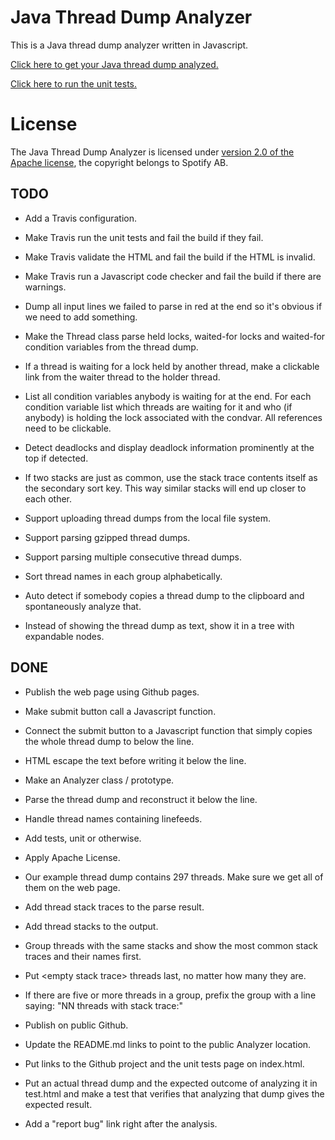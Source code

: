 <!--- -*-markdown-*- -->

# Java Thread Dump Analyzer

This is a Java thread dump analyzer written in Javascript.

[Click here to get your Java thread dump analyzed.](http://spotify.github.io/threaddump-analyzer/)

[Click here to run the unit tests.](http://spotify.github.io/threaddump-analyzer/test.html)

# License

The Java Thread Dump Analyzer is licensed under
[version 2.0 of the Apache license](http://www.apache.org/licenses/LICENSE-2.0.html),
the copyright belongs to Spotify AB.

## TODO
* Add a Travis configuration.

* Make Travis run the unit tests and fail the build if they fail.

* Make Travis validate the HTML and fail the build if the HTML is
invalid.

* Make Travis run a Javascript code checker and fail the build if there
are warnings.

* Dump all input lines we failed to parse in red at the end so it's
obvious if we need to add something.

* Make the Thread class parse held locks, waited-for locks and
waited-for condition variables from the thread dump.

* If a thread is waiting for a lock held by another thread, make a
clickable link from the waiter thread to the holder thread.

* List all condition variables anybody is waiting for at the end. For
each condition variable list which threads are waiting for it and who
(if anybody) is holding the lock associated with the condvar. All
references need to be clickable.

* Detect deadlocks and display deadlock information prominently at the
top if detected.

* If two stacks are just as common, use the stack trace contents itself
as the secondary sort key. This way similar stacks will end up closer to
each other.

* Support uploading thread dumps from the local file system.

* Support parsing gzipped thread dumps.

* Support parsing multiple consecutive thread dumps.

* Sort thread names in each group alphabetically.

* Auto detect if somebody copies a thread dump to the clipboard and
spontaneously analyze that.

* Instead of showing the thread dump as text, show it in a tree with
expandable nodes.

## DONE
* Publish the web page using Github pages.

* Make submit button call a Javascript function.

* Connect the submit button to a Javascript function that simply
copies the whole thread dump to below the line.

* HTML escape the text before writing it below the line.

* Make an Analyzer class / prototype.

* Parse the thread dump and reconstruct it below the line.

* Handle thread names containing linefeeds.

* Add tests, unit or otherwise.

* Apply Apache License.

* Our example thread dump contains 297 threads. Make sure we get all
of them on the web page.

* Add thread stack traces to the parse result.

* Add thread stacks to the output.

* Group threads with the same stacks and show the most common stack
traces and their names first.

* Put \<empty stack trace\> threads last, no matter how many they are.

* If there are five or more threads in a group, prefix the group with a
line saying: "NN threads with stack trace:"

* Publish on public Github.

* Update the README.md links to point to the public Analyzer location.

* Put links to the Github project and the unit tests page on index.html.

* Put an actual thread dump and the expected outcome of analyzing it
in test.html and make a test that verifies that analyzing that dump
gives the expected result.

* Add a "report bug" link right after the analysis.
